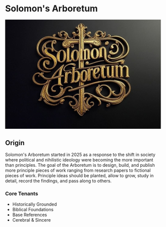 # Solomon's Arboretum 

![Solomon's Arboretum](images/logo/sa-logo-1.jpg)

## Origin

Solomon's Arboretum started in 2025 as a response to the shift in society where political and nihilistic ideology were becoming the more important than principles. The goal of the Arboretum is to design, build, and publish more principle pieces of work ranging from research papers to fictional pieces of work. Principle ideas should be planted, allow to grow, study in detail, record the findings, and pass along to others.

### Core Tenants
- Historically Grounded
- Biblical Foundations
- Base References
- Cerebral & Sincere